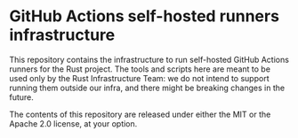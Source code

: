 # GitHub Actions self-hosted runners infrastructure

This repository contains the infrastructure to run self-hosted GitHub Actions
runners for the Rust project. The tools and scripts here are meant to be used
only by the Rust Infrastructure Team: we do not intend to support running them
outside our infra, and there might be breaking changes in the future.

The contents of this repository are released under either the MIT or the Apache
2.0 license, at your option.
